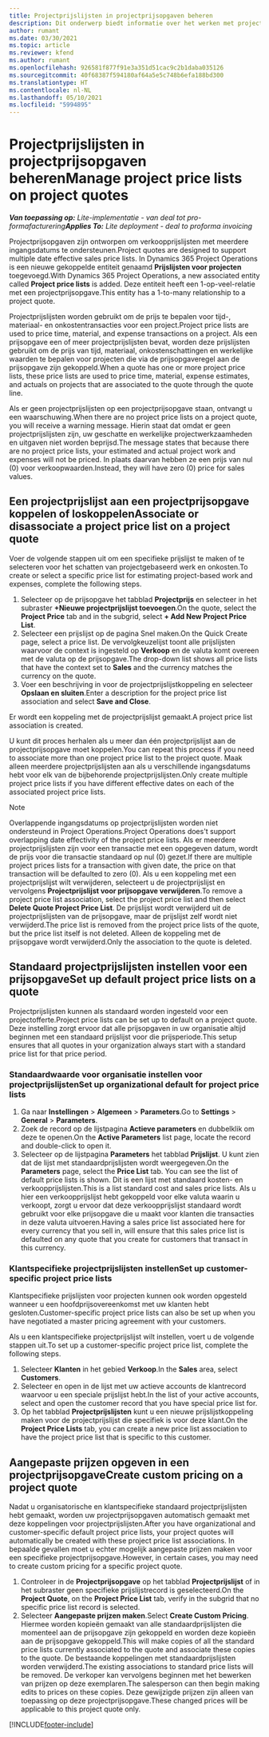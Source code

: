 ```yaml
---
title: Projectprijslijsten in projectprijsopgaven beheren
description: Dit onderwerp biedt informatie over het werken met projectprijslijsten in prijsopgaven.
author: rumant
ms.date: 03/30/2021
ms.topic: article
ms.reviewer: kfend
ms.author: rumant
ms.openlocfilehash: 926581f877f91e3a351d51cac9c2b1daba035126
ms.sourcegitcommit: 40f68387f594180af64a5e5c748b6efa188bd300
ms.translationtype: HT
ms.contentlocale: nl-NL
ms.lasthandoff: 05/10/2021
ms.locfileid: "5994895"
---
```

# <a name="manage-project-price-lists-on-project-quotes"></a><span data-ttu-id="5a249-103">Projectprijslijsten in projectprijsopgaven beheren</span><span class="sxs-lookup"><span data-stu-id="5a249-103">Manage project price lists on project quotes</span></span> 

<span data-ttu-id="5a249-104">_**Van toepassing op:** Lite-implementatie - van deal tot pro-formafacturering_</span><span class="sxs-lookup"><span data-stu-id="5a249-104">_**Applies To:** Lite deployment - deal to proforma invoicing_</span></span>

<span data-ttu-id="5a249-105">Projectprijsopgaven zijn ontworpen om verkoopprijslijsten met meerdere ingangsdatums te ondersteunen.</span><span class="sxs-lookup"><span data-stu-id="5a249-105">Project quotes are designed to support multiple date effective sales price lists.</span></span> <span data-ttu-id="5a249-106">In Dynamics 365 Project Operations is een nieuwe gekoppelde entiteit genaamd **Prijslijsten voor projecten** toegevoegd.</span><span class="sxs-lookup"><span data-stu-id="5a249-106">With Dynamics 365 Project Operations, a new associated entity called **Project price lists** is added.</span></span> <span data-ttu-id="5a249-107">Deze entiteit heeft een 1-op-veel-relatie met een projectprijsopgave.</span><span class="sxs-lookup"><span data-stu-id="5a249-107">This entity has a 1-to-many relationship to a project quote.</span></span>

<span data-ttu-id="5a249-108">Projectprijslijsten worden gebruikt om de prijs te bepalen voor tijd-, materiaal- en onkostentransacties voor een project.</span><span class="sxs-lookup"><span data-stu-id="5a249-108">Project price lists are used to price time, material, and expense transactions on a project.</span></span> <span data-ttu-id="5a249-109">Als een prijsopgave een of meer projectprijslijsten bevat, worden deze prijslijsten gebruikt om de prijs van tijd, materiaal, onkostenschattingen en werkelijke waarden te bepalen voor projecten die via de prijsopgaveregel aan de prijsopgave zijn gekoppeld.</span><span class="sxs-lookup"><span data-stu-id="5a249-109">When a quote has one or more project price lists, these price lists are used to price time, material, expense estimates, and actuals on projects that are associated to the quote through the quote line.</span></span>

<span data-ttu-id="5a249-110">Als er geen projectprijslijsten op een projectprijsopgave staan, ontvangt u een waarschuwing.</span><span class="sxs-lookup"><span data-stu-id="5a249-110">When there are no project price lists on a project quote, you will receive a warning message.</span></span> <span data-ttu-id="5a249-111">Hierin staat dat omdat er geen projectprijslijsten zijn, uw geschatte en werkelijke projectwerkzaamheden en uitgaven niet worden beprijsd.</span><span class="sxs-lookup"><span data-stu-id="5a249-111">The message states that because there are no project price lists, your estimated and actual project work and expenses will not be priced.</span></span> <span data-ttu-id="5a249-112">In plaats daarvan hebben ze een prijs van nul (0) voor verkoopwaarden.</span><span class="sxs-lookup"><span data-stu-id="5a249-112">Instead, they will have zero (0) price for sales values.</span></span>

## <a name="associate-or-disassociate-a-project-price-list-on-a-project-quote"></a><span data-ttu-id="5a249-113">Een projectprijslijst aan een projectprijsopgave koppelen of loskoppelen</span><span class="sxs-lookup"><span data-stu-id="5a249-113">Associate or disassociate a project price list on a project quote</span></span>

<span data-ttu-id="5a249-114">Voer de volgende stappen uit om een specifieke prijslijst te maken of te selecteren voor het schatten van projectgebaseerd werk en onkosten.</span><span class="sxs-lookup"><span data-stu-id="5a249-114">To create or select a specific price list for estimating project-based work and expenses, complete the following steps.</span></span>

1. <span data-ttu-id="5a249-115">Selecteer op de prijsopgave het tabblad **Projectprijs** en selecteer in het subraster **+Nieuwe projectprijslijst toevoegen**.</span><span class="sxs-lookup"><span data-stu-id="5a249-115">On the quote, select the **Project Price** tab and in the subgrid, select **+ Add New Project Price List**.</span></span>
2. <span data-ttu-id="5a249-116">Selecteer een prijslijst op de pagina Snel maken.</span><span class="sxs-lookup"><span data-stu-id="5a249-116">On the Quick Create page, select a price list.</span></span> <span data-ttu-id="5a249-117">De vervolgkeuzelijst toont alle prijslijsten waarvoor de context is ingesteld op **Verkoop** en de valuta komt overeen met de valuta op de prijsopgave.</span><span class="sxs-lookup"><span data-stu-id="5a249-117">The drop-down list shows all price lists that have the context set to **Sales** and the currency matches the currency on the quote.</span></span>
4. <span data-ttu-id="5a249-118">Voer een beschrijving in voor de projectprijslijstkoppeling en selecteer **Opslaan en sluiten**.</span><span class="sxs-lookup"><span data-stu-id="5a249-118">Enter a description for the project price list association and select **Save and Close**.</span></span>

<span data-ttu-id="5a249-119">Er wordt een koppeling met de projectprijslijst gemaakt.</span><span class="sxs-lookup"><span data-stu-id="5a249-119">A project price list association is created.</span></span>

<span data-ttu-id="5a249-120">U kunt dit proces herhalen als u meer dan één projectprijslijst aan de projectprijsopgave moet koppelen.</span><span class="sxs-lookup"><span data-stu-id="5a249-120">You can repeat this process if you need to associate more than one project price list to the project quote.</span></span> <span data-ttu-id="5a249-121">Maak alleen meerdere projectprijslijsten aan als u verschillende ingangsdatums hebt voor elk van de bijbehorende projectprijslijsten.</span><span class="sxs-lookup"><span data-stu-id="5a249-121">Only create multiple project price lists if you have different effective dates on each of the associated project price lists.</span></span>

> [!NOTE]
> <span data-ttu-id="5a249-122">Overlappende ingangsdatums op projectprijslijsten worden niet ondersteund in Project Operations.</span><span class="sxs-lookup"><span data-stu-id="5a249-122">Project Operations does't support overlapping date effectivity of the project price lists.</span></span> <span data-ttu-id="5a249-123">Als er meerdere projectprijslijsten zijn voor een transactie met een opgegeven datum, wordt de prijs voor die transactie standaard op nul (0) gezet.</span><span class="sxs-lookup"><span data-stu-id="5a249-123">If there are multiple project prices lists for a transaction with given date, the price on that transaction will be defaulted to zero (0).</span></span>
<span data-ttu-id="5a249-124">Als u een koppeling met een projectprijslijst wilt verwijderen, selecteert u de projectprijslijst en vervolgens **Projectprijslijst voor prijsopgave verwijderen**.</span><span class="sxs-lookup"><span data-stu-id="5a249-124">To remove a project price list association, select the project price list and then select **Delete Quote Project Price List**.</span></span> <span data-ttu-id="5a249-125">De prijslijst wordt verwijderd uit de projectprijslijsten van de prijsopgave, maar de prijslijst zelf wordt niet verwijderd.</span><span class="sxs-lookup"><span data-stu-id="5a249-125">The price list is removed from the project price lists of the quote, but the price list itself is not deleted.</span></span> <span data-ttu-id="5a249-126">Alleen de koppeling met de prijsopgave wordt verwijderd.</span><span class="sxs-lookup"><span data-stu-id="5a249-126">Only the association to the quote is deleted.</span></span>

## <a name="set-up-default-project-price-lists-on-a-quote"></a><span data-ttu-id="5a249-127">Standaard projectprijslijsten instellen voor een prijsopgave</span><span class="sxs-lookup"><span data-stu-id="5a249-127">Set up default project price lists on a quote</span></span>

<span data-ttu-id="5a249-128">Projectprijslijsten kunnen als standaard worden ingesteld voor een projectofferte.</span><span class="sxs-lookup"><span data-stu-id="5a249-128">Project price lists can be set up to default on a project quote.</span></span> <span data-ttu-id="5a249-129">Deze instelling zorgt ervoor dat alle prijsopgaven in uw organisatie altijd beginnen met een standaard prijslijst voor die prijsperiode.</span><span class="sxs-lookup"><span data-stu-id="5a249-129">This setup ensures that all quotes in your organization always start with a standard price list for that price period.</span></span>

### <a name="set-up-organizational-default-for-project-price-lists"></a><span data-ttu-id="5a249-130">Standaardwaarde voor organisatie instellen voor projectprijslijsten</span><span class="sxs-lookup"><span data-stu-id="5a249-130">Set up organizational default for project price lists</span></span>

1. <span data-ttu-id="5a249-131">Ga naar **Instellingen** > **Algemeen** > **Parameters**.</span><span class="sxs-lookup"><span data-stu-id="5a249-131">Go to **Settings** > **General** > **Parameters**.</span></span>
2. <span data-ttu-id="5a249-132">Zoek de record op de lijstpagina **Actieve parameters** en dubbelklik om deze te openen.</span><span class="sxs-lookup"><span data-stu-id="5a249-132">On the **Active Parameters** list page, locate the record and double-click to open it.</span></span> 
3. <span data-ttu-id="5a249-133">Selecteer op de lijstpagina **Parameters** het tabblad **Prijslijst**. U kunt zien dat de lijst met standaardprijslijsten wordt weergegeven.</span><span class="sxs-lookup"><span data-stu-id="5a249-133">On the **Parameters** page, select the **Price List** tab. You can see the list of default price lists is shown.</span></span> <span data-ttu-id="5a249-134">Dit is een lijst met standaard kosten- en verkoopprijslijsten.</span><span class="sxs-lookup"><span data-stu-id="5a249-134">This is a list standard cost and sales price lists.</span></span> <span data-ttu-id="5a249-135">Als u hier een verkoopprijslijst hebt gekoppeld voor elke valuta waarin u verkoopt, zorgt u ervoor dat deze verkoopprijslijst standaard wordt gebruikt voor elke prijsopgave die u maakt voor klanten die transacties in deze valuta uitvoeren.</span><span class="sxs-lookup"><span data-stu-id="5a249-135">Having a sales price list associated here for every currency that you sell in, will ensure that this sales price list is defaulted on any quote that you create for customers that transact in this currency.</span></span>

### <a name="set-up-customer-specific-project-price-lists"></a><span data-ttu-id="5a249-136">Klantspecifieke projectprijslijsten instellen</span><span class="sxs-lookup"><span data-stu-id="5a249-136">Set up customer-specific project price lists</span></span>

<span data-ttu-id="5a249-137">Klantspecifieke prijslijsten voor projecten kunnen ook worden opgesteld wanneer u een hoofdprijsovereenkomst met uw klanten hebt gesloten.</span><span class="sxs-lookup"><span data-stu-id="5a249-137">Customer-specific project price lists can also be set up when you have negotiated a master pricing agreement with your customers.</span></span>

<span data-ttu-id="5a249-138">Als u een klantspecifieke projectprijslijst wilt instellen, voert u de volgende stappen uit.</span><span class="sxs-lookup"><span data-stu-id="5a249-138">To set up a customer-specific project price list, complete the following steps.</span></span>

1. <span data-ttu-id="5a249-139">Selecteer **Klanten** in het gebied **Verkoop**.</span><span class="sxs-lookup"><span data-stu-id="5a249-139">In the **Sales** area, select **Customers**.</span></span>
2. <span data-ttu-id="5a249-140">Selecteer en open in de lijst met uw actieve accounts de klantrecord waarvoor u een speciale prijslijst hebt.</span><span class="sxs-lookup"><span data-stu-id="5a249-140">In the list of your active accounts, select and open the customer record that you have special price list for.</span></span>
3. <span data-ttu-id="5a249-141">Op het tabblad **Projectprijslijsten** kunt u een nieuwe prijslijstkoppeling maken voor de projectprijslijst die specifiek is voor deze klant.</span><span class="sxs-lookup"><span data-stu-id="5a249-141">On the **Project Price Lists** tab, you can create a new price list association to have the project price list that is specific to this customer.</span></span>

## <a name="create-custom-pricing-on-a-project-quote"></a><span data-ttu-id="5a249-142">Aangepaste prijzen opgeven in een projectprijsopgave</span><span class="sxs-lookup"><span data-stu-id="5a249-142">Create custom pricing on a project quote</span></span>

<span data-ttu-id="5a249-143">Nadat u organisatorische en klantspecifieke standaard projectprijslijsten hebt gemaakt, worden uw projectprijsopgaven automatisch gemaakt met deze koppelingen voor projectprijslijsten.</span><span class="sxs-lookup"><span data-stu-id="5a249-143">After you have organizational and customer-specific default project price lists, your project quotes will automatically be created with these project price list associations.</span></span> <span data-ttu-id="5a249-144">In bepaalde gevallen moet u echter mogelijk aangepaste prijzen maken voor een specifieke projectprijsopgave.</span><span class="sxs-lookup"><span data-stu-id="5a249-144">However, in certain cases, you may need to create custom pricing for a specific project quote.</span></span> 

1. <span data-ttu-id="5a249-145">Controleer in de **Projectprijsopgave** op het tabblad **Projectprijslijst** of in het subraster geen specifieke prijslijstrecord is geselecteerd.</span><span class="sxs-lookup"><span data-stu-id="5a249-145">On the **Project Quote**, on the **Project Price List** tab, verify in the subgrid that no specific price list record is selected.</span></span>
2. <span data-ttu-id="5a249-146">Selecteer **Aangepaste prijzen maken**.</span><span class="sxs-lookup"><span data-stu-id="5a249-146">Select **Create Custom Pricing**.</span></span> <span data-ttu-id="5a249-147">Hiermee worden kopieën gemaakt van alle standaardprijslijsten die momenteel aan de prijsopgave zijn gekoppeld en worden deze kopieën aan de prijsopgave gekoppeld.</span><span class="sxs-lookup"><span data-stu-id="5a249-147">This will make copies of all the standard price lists currently associated to the quote and associate these copies to the quote.</span></span> <span data-ttu-id="5a249-148">De bestaande koppelingen met standaardprijslijsten worden verwijderd.</span><span class="sxs-lookup"><span data-stu-id="5a249-148">The existing associations to standard price lists will be removed.</span></span> <span data-ttu-id="5a249-149">De verkoper kan vervolgens beginnen met het bewerken van prijzen op deze exemplaren.</span><span class="sxs-lookup"><span data-stu-id="5a249-149">The salesperson can then begin making edits to prices on these copies.</span></span> <span data-ttu-id="5a249-150">Deze gewijzigde prijzen zijn alleen van toepassing op deze projectprijsopgave.</span><span class="sxs-lookup"><span data-stu-id="5a249-150">These changed prices will be applicable to this project quote only.</span></span>


[!INCLUDE[footer-include](../../includes/footer-banner.md)]
